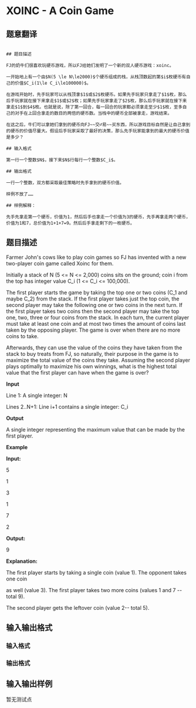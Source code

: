 # XOINC - A Coin Game

## 题意翻译

```

## 题目描述

FJ的奶牛们很喜欢玩硬币游戏，所以FJ给她们发明了一个新的双人硬币游戏：xoinc。

一开始地上有一个由$N(5 \le N\le2000)$个硬币组成的栈，从栈顶数起的第$i$枚硬币有自己的价值$C_i(1\le C_i\le100000)$。

在游戏开始时，先手玩家可以从栈顶拿$1$或$2$枚硬币。如果先手玩家只拿走了$1$枚，那么后手玩家就在接下来拿走$1$或$2$枚；如果先手玩家拿走了$2$枚，那么后手玩家就在接下来拿走$1$到$4$枚。也就是说，除了第一回合，每一回合的玩家都必须拿走至少$1$枚，至多自己的对手在上回合拿走的数目的两倍的硬币数。当栈中的硬币全部被拿走，游戏结束。

在这之后，牛们可以拿她们拿到的硬币向FJ~~交♂易~~买东西，所以游戏目标自然是让自己拿到的硬币的价值尽量大。假设后手玩家采取了最好的决策，那么先手玩家能拿到的最大的硬币价值是多少？

## 输入格式

第一行一个整数$N$，接下来$N$行每行一个整数$C_i$。

## 输出格式

一行一个整数，双方都采取最佳策略时先手拿到的硬币价值。

样例不放了……

## 样例解释：

先手先拿走第一个硬币，价值为1，然后后手也拿走一个价值为3的硬币，先手再拿走两个硬币，价值为1和7，总价值为1+1+7=9。然后后手拿走剩下的一枚硬币。

```

## 题目描述

Farmer John's cows like to play coin games so FJ has invented with a new two-player coin game called Xoinc for them.

Initially a stack of N (5 <= N <= 2,000) coins sits on the ground; coin i from the top has integer value C\_i (1 <= C\_i <= 100,000).

The first player starts the game by taking the top one or two coins (C\_1 and maybe C\_2) from the stack. If the first player takes just the top coin, the second player may take the following one or two coins in the next turn. If the first player takes two coins then the second player may take the top one, two, three or four coins from the stack. In each turn, the current player must take at least one coin and at most two times the amount of coins last taken by the opposing player. The game is over when there are no more coins to take.

Afterwards, they can use the value of the coins they have taken from the stack to buy treats from FJ, so naturally, their purpose in the game is to maximize the total value of the coins they take. Assuming the second player plays optimally to maximize his own winnings, what is the highest total value that the first player can have when the game is over?

**Input**

Line 1: A single integer: N

Lines 2..N+1: Line i+1 contains a single integer: C\_i

**Output**

A single integer representing the maximum value that can be made by the first player.

**Example**

**Input:**

5

1

3

1

7

2

**Output:**

9

**Explanation:**

The first player starts by taking a single coin (value 1). The opponent takes one coin

as well (value 3). The first player takes two more coins (values 1 and 7 -- total 9).

The second player gets the leftover coin (value 2-- total 5).

## 输入输出格式

### 输入格式

### 输出格式

## 输入输出样例

暂无测试点

